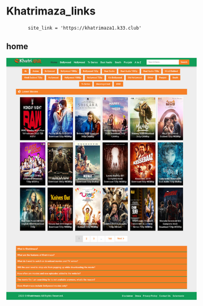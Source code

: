 # Khatrimaza_links
            site_link = 'https://khatrimaza1.k33.club'

## home
![](https://github.com/8140171224/Khatrimaza_links/blob/master/Assets/home.jpg)